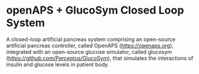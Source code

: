 # openAPS + GlucoSym Closed Loop System
A closed-loop artificial pancreas system comprising an open-source artificial pancreas controller, called OpenAPS (https://openaps.org), integrated with an open-source glucose simulator, called glucosym (https://github.com/Perceptus/GlucoSym), that simulates the interactions of insulin and glucose levels in patient body.
